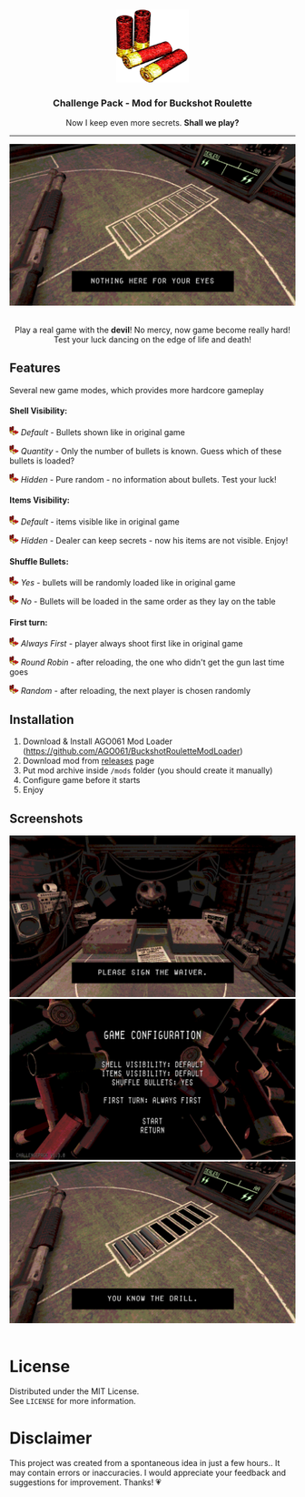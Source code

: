 <br />
<p align="center">
   <a href="https://github.com/StarPandaBeg/ChallengePack">
    <img src=".github/logo.png" alt="Logo" width="128" height="128" />
   </a>

   <h3 align="center">Challenge Pack - Mod for Buckshot Roulette</h3>

   <p align="center">
    Now I keep even more secrets. <b>Shall we play?</b>
   </p>
</p>

---

<div align="center">
  <img src=".github/promo.png" alt="">
</div>
<br/>

<p align="center">
Play a real game with the <b>devil</b>! No mercy, now game become really hard! Test your luck dancing on the edge of life and death! 
</p>

## Features

Several new game modes, which provides more hardcore gameplay

#### Shell Visibility:

<img src=".github/icon_1.png" alt="*" width="16" height="16" /> _Default_ - Bullets shown like in original game

<img src=".github/icon_1.png" alt="*" width="16" height="16" /> _Quantity_ - Only the number of bullets is known. Guess which of these bullets is loaded?

<img src=".github/icon_1.png" alt="*" width="16" height="16" /> _Hidden_ - Pure random - no information about bullets. Test your luck!

#### Items Visibility:

<img src=".github/icon_1.png" alt="*" width="16" height="16" /> _Default_ - items visible like in original game

<img src=".github/icon_1.png" alt="*" width="16" height="16" /> _Hidden_ - Dealer can keep secrets - now his items are not visible. Enjoy!

#### Shuffle Bullets:

<img src=".github/icon_1.png" alt="*" width="16" height="16" /> _Yes_ - bullets will be randomly loaded like in original game

<img src=".github/icon_1.png" alt="*" width="16" height="16" /> _No_ - Bullets will be loaded in the same order as they lay on the table

#### First turn:

<img src=".github/icon_1.png" alt="*" width="16" height="16" /> _Always First_ - player always shoot first like in original game

<img src=".github/icon_1.png" alt="*" width="16" height="16" /> _Round Robin_ - after reloading, the one who didn't get the gun last time goes

<img src=".github/icon_1.png" alt="*" width="16" height="16" /> _Random_ - after reloading, the next player is chosen randomly

## Installation

1. Download & Install AGO061 Mod Loader (https://github.com/AGO061/BuckshotRouletteModLoader)
1. Download mod from [releases](https://github.com/StarPandaBeg/ChallengePack/releases/latest) page
1. Put mod archive inside `/mods` folder (you should create it manually)
1. Configure game before it starts
1. Enjoy

## Screenshots

<div align="center">
  <img src=".github/1.png" alt="">
  <img src=".github/2.png" alt="">
  <img src=".github/3.png" alt="">
</div>

<br/>

# License

Distributed under the MIT License.  
See `LICENSE` for more information.

# Disclaimer

This project was created from a spontaneous idea in just a few hours.. It may contain errors or inaccuracies. I would appreciate your feedback and suggestions for improvement. Thanks! 💗
